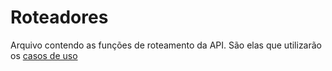 # Roteadores

Arquivo contendo as funções de roteamento da API. São elas que utilizarão os [casos de uso](../../domain//useCases/README.md)

